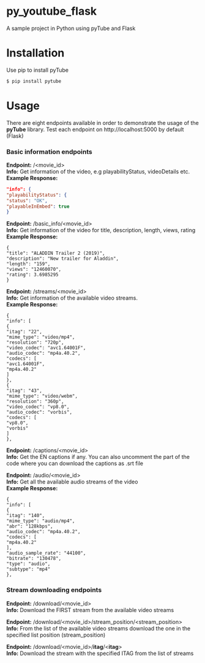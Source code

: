 # py_youtube_flask
A sample project in Python using pyTube and Flask

# Installation
Use pip to install pyTube
```sh
$ pip install pytube
```

# Usage
There are eight endpoints available in order to demonstrate the usage of the **pyTube** library.
Test each endpoint on http://localhost:5000 by default (Flask) 


### Basic information endpoints

**Endpoint:** /<movie_id> <br/>
**Info:** Get information of the video, e.g playabilityStatus, videoDetails etc. <br/>
**Example Response:** <br/>
```json
"info": {
"playabilityStatus": {
"status": "OK",
"playableInEmbed": true
}
```

**Endpoint:** /basic_info/<movie_id> <br/>
**Info:** Get information of the video for title, description, length, views, rating <br/>
**Example Response:** <br/>
```
{
"title": "ALADDIN Trailer 2 (2019)",
"description": "New trailer for Aladdin",
"length": "159",
"views": "12460070",
"rating": 3.6985295
}
```

**Endpoint:** /streams/<movie_id> <br/>
**Info:** Get information of the available video streams. <br/>
**Example Response:** <br/>
```
{
"info": [
{
"itag": "22",
"mime_type": "video/mp4",
"resolution": "720p",
"video_codec": "avc1.64001F",
"audio_codec": "mp4a.40.2",
"codecs": [
"avc1.64001F",
"mp4a.40.2"
]
},
{
"itag": "43",
"mime_type": "video/webm",
"resolution": "360p",
"video_codec": "vp8.0",
"audio_codec": "vorbis",
"codecs": [
"vp8.0",
"vorbis"
]
},
```

**Endpoint:** /captions/<movie_id> <br/>
**Info:** Get the EN captions if any. You can also uncomment the part of the code where you can download the captions as .srt file <br/>

**Endpoint:** /audio/<movie_id> <br/>
**Info:** Get all the available audio streams of the video <br/>
**Example Response:** <br/>
```
{
"info": [
{
"itag": "140",
"mime_type": "audio/mp4",
"abr": "128kbps",
"audio_codec": "mp4a.40.2",
"codecs": [
"mp4a.40.2"
],
"audio_sample_rate": "44100",
"bitrate": "130478",
"type": "audio",
"subtype": "mp4"
},
```


### Stream downloading endpoints

**Endpoint:** /download/<movie_id> <br/>
**Info:** Download the FIRST stream from the available video streams <br/>

**Endpoint:** /download/<movie_id>/stream_position/<stream_position> <br/>
**Info:** From the list of the available video streams download the one in the specified list position (stream_position) <br/>

**Endpoint:** /download/<movie_id>/__itag__/<__itag__> <br/>
**Info:** Download the stream with the specified ITAG from the list of streams <br/>


